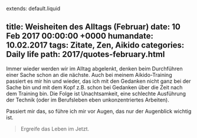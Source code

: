 extends: default.liquid

title: Weisheiten des Alltags (Februar)
date:       10 Feb 2017 00:00:00 +0000
humandate:  10.02.2017
tags: Zitate, Zen, Aikido
categories: Daily life
path: 2017/quotes-february.html
---
Immer wieder werden wir im Alltag abgelenkt, denken beim Durchführen einer Sache schon an die nächste. Auch bei meinem Aikido-Training passiert es mir hin und wieder, das ich mit den Gedanken nicht ganz bei der Sache bin und mit dem Kopf z.B. schon bei Gedanken über die Zeit nach dem Training bin. Die Folge ist Unachtsamkeit, eine schlechte Ausführung der Technik (oder im Berufsleben eben unkonzentriertes Arbeiten).

Passiert mir das, so führe ich mir vor Augen, das nur der Augenblick wichtig ist. 

> Ergreife das Leben im Jetzt.